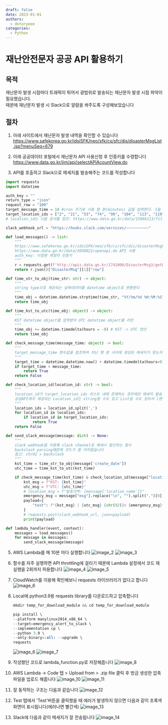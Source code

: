 ```yaml
---
draft: false
date: 2023-01-01
authors:
  - dotoryeee
categories:
  - Python
---
```

# 재난안전문자 공공 API 활용하기

## 목적
재난문자 발생 시점마다 트래픽이 튀어서 광범위로 발송되는 재난문자 발생 시점 파악이 필요했습니다.<br>
때문에 재난문자 발생 시 Slack으로 알람을 쏴주도록 구성해보았습니다

## 절차
1. 아래 사이트에서 재난문자 발생 내역을 확인할 수 있습니다<br>
   https://www.safekorea.go.kr/idsiSFK/neo/sfk/cs/sfc/dis/disasterMsgList.jsp?menuSeq=679

2. 아래 공공데이터 포털에서 재난문자 API 사용신청 후 인증키를 수령합니다<br>
   https://www.data.go.kr/iim/api/selectAPIAcountView.do

3. API를 호출하고 Slack으로 메세지를 발송해주는 코드를 작성합니다
```python title="emergency_alert_to_slack.py" linenums="1"
import requests
import datetime

auth_key = ""
return_type = "json"
request_row = "100"
target_message_time = 10 #cron 주기로 사용 할 분(minutes) 값을 입력한다. 1을 입력할 경우 최근 1분간 메시지만 전송한다.
target_location_ids = ["2", "21", "53", "74", "98", "104", "113", "119", "136", "162", "168", "179", "202", "217", "222", "238", "6474", "6474"]
# location_id는 다음 문서를 참조: https://www.data.go.kr/data/15066113/fileData.do 

slack_webhook_url = "https://hooks.slack.com/services/~~~~~~~~~~"

def load_messages() -> list: 
    """
    https://www.safekorea.go.kr/idsiSFK/neo/sfk/cs/sfc/dis/disasterMsgList.jsp?menuSeq=679 의 데이터 호출하는 함수
    https://www.data.go.kr/data/3058822/openapi.do API 사용
    auth_key: 이정원 계정의 인증키
    """
    r = requests.get(f'http://apis.data.go.kr/1741000/DisasterMsg3/getDisasterMsg1List?ServiceKey={auth_key}&type={return_type}&numOfRows={request_row}')
    return r.json()["DisasterMsg"][1]["row"]

def time_str_to_obj(time_str: str) -> object:
    """
    string type으로 제공되는 날짜데이터를 datetime object로 변환한다
    """
    time_obj = datetime.datetime.strptime(time_str, "%Y/%m/%d %H:%M:%S") #공공데이터 time format을 datetime object format으로 변환
    return time_obj

def time_kst_to_utc(time_obj: object) -> object:
    """
    KST datetime object를 입력받아 UTC datetime object를 리턴
    """
    time_obj += datetime.timedelta(hours = -9) # KST -> UTC 연산
    return time_obj

def check_message_time(message_time: object) -> bool:
    """
    target_message_time 변수값을 참조하여 지난 몇 분 사이에 생성된 메세지가 맞는지 검증한다 (timeWindow filtering)
    """
    target_time = datetime.datetime.now() + datetime.timedelta(hours=9) - datetime.timedelta(minutes = target_message_time)
    if target_time < message_time:
        return True
    return False

def check_location_id(location_id: str) -> bool:
    """
    location_id가 target_location_ids 리스트 내에 존재하는 경우에만 메세지 발송
    공공API에서 제공되는 Location_id는 string일 수도 있고 List일 수도 있어서 (랜덤) split 처리함
    """
    location_ids = location_id.split(',')
    for location_id in location_ids:
        if location_id in target_location_ids:
            return True
    return False

def send_slack_message(message: dict) -> None:
    """
    slack webhook을 이용해 slack channel로 메세시 발신하는 함수
    backslash parsing때문에 코드가 좀 어지럽습니다
    참고: chr92 = backslash
    """
    kst_time = time_str_to_obj(message['create_date'])
    utc_time = time_kst_to_utc(kst_time)

    if check_message_time(kst_time) & check_location_id(message["location_id"]):
        kst_msg = f"KST: {kst_time}"
        utc_msg = f"UTC: {utc_time}"
        # location_msg = f"발송지역: {message['location_name']}"
        emergency_msg = message["msg"].replace("\n", "").split(".")[0]
        payload={
            "text": f"{kst_msg} | {utc_msg} {chr(92)}n {emergency_msg}".replace("\\n", "\n")
        }
        # requests.post(slack_webhook_url, json=payload)
        print(payload)

def lambda_handler(event, context):
    messages = load_messages()
    for message in messages:
        send_slack_message(message)
```

5. AWS Lambda를 매 10분 마다 실행합니다
    ![image_2](Emergency_alert_to_slack/2.PNG)
    ![image_3](Emergency_alert_to_slack/3.PNG)

6. 함수를 자주 실행하면 API throttling에 걸리기 때문에 Lambda 설정에서 코드 재실행을 2회까지 허용합니다
    ![image_4](Emergency_alert_to_slack/4.PNG)
    ![image_5](Emergency_alert_to_slack/5.PNG)

7. CloudWatch를 이용해 확인해보니 requests 라이브러리가 없다고 합니다
    ![image_6](Emergency_alert_to_slack/6.PNG)

8. Local에 python3.9용 requests library를 다운로드하고 압축합니다
    ```s
    mkdir temp_for_download_module && cd temp_for_download_module

    pip install \
    --platform manylinux2014_x86_64 \
    --target=emergency_alert_to_slack \
    --implementation cp \
    --python 3.9 \
    --only-binary=:all: --upgrade \
    requests
    ```
    ![image_6](Emergency_alert_to_slack/6.PNG)
    ![image_7](Emergency_alert_to_slack/7.PNG)

9. 작성했던 코드로 lambda_function.py로 저장해줍니다
    ![image_8](Emergency_alert_to_slack/8.PNG)

10. AWS Lambda -> Code 탭 > Upload from > .zip file 클릭 후 방금 생성한 압축파일을 업로드 해줍니다
    ![image_10](Emergency_alert_to_slack/10.PNG)
    ![image_11](Emergency_alert_to_slack/11.PNG)

11. 잘 동작하는 구조는 다음과 같습니다
    ![image_12](Emergency_alert_to_slack/12.PNG)

12. Test 탭에서 'Test'버튼을 클릭했을 때 에러가 발생하지 않으면 다음과 같이 초록색 화면이 표시됩니다(에러나면 빨간색)
    ![image_13](Emergency_alert_to_slack/13.PNG)

13. Slack에 다음과 같이 메세지가 잘 전송됩니다
    ![image_14](Emergency_alert_to_slack/14.PNG)

